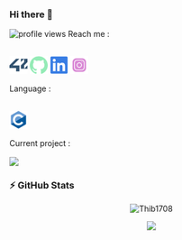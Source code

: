 ### Hi there 👋
 <img src="https://gpvc.arturio.dev/Thib1708" alt="profile views">
Reach me :
<p><br>
<a href="https://profile.intra.42.fr/users/tgiraudo"> <img height="32" width="32" src="https://raw.githubusercontent.com/Thib1708/Thib1708/45afb30c75e424a33b8853ba547fd3bef5385f37/assets/42.svg" alt="42"><a/>
  <a href="https://profile.intra.42.fr/users/tgiraudo"> <img height="32" width="32" src="https://raw.githubusercontent.com/Thib1708/Thib1708/45afb30c75e424a33b8853ba547fd3bef5385f37/assets/github.svg" alt="Github"><a/>
  <a href="https://www.linkedin.com/in/thibault-giraudon-547913240/"><img height="32" width="32" src="https://raw.githubusercontent.com/Thib1708/Thib1708/45afb30c75e424a33b8853ba547fd3bef5385f37/assets/linkedin.svg" alt="LinkedIn"/></a> 
  <a href="https://www.instagram.com/thibault.giraudon/" target="_blank"><img height="32" width="32" src="https://raw.githubusercontent.com/Thib1708/Thib1708/45afb30c75e424a33b8853ba547fd3bef5385f37/assets/instagram.svg" alt="Instagram"/></a>
</p>
Language : 
<p><br>
  <img height="32" width="32" src="https://github.com/devicons/devicon/blob/master/icons/c/c-original.svg" alt="c">
</p>

Current project :
<p>
  <a href="https://github.com/eliaszanotti/minishell" target="_blank"><img align="center" src="https://github-readme-stats.vercel.app/api/pin/?username=eliaszanotti&repo=minishell&theme=cobalt""></a>
   </p>

### ⚡ GitHub Stats   

<p align="center"><img src="https://github-readme-stats.vercel.app/api?username=Thib1708&show_icons=true&theme=cobalt" alt="Thib1708" />
<p align="center"><img src="https://github-readme-stats.vercel.app/api/top-langs/?username=Thib1708&layout=compact&count_private=true&theme=cobalt" />
